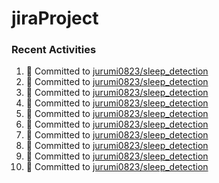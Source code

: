 # jiraProject

### Recent Activities
<!--START_SECTION:activity-->
1. 📝 Committed to [jurumi0823/sleep_detection](https://github.com/jurumi0823/sleep_detection/commit/661409b2a9b511d70767543e08cd2fef48a65e55)
2. 📝 Committed to [jurumi0823/sleep_detection](https://github.com/jurumi0823/sleep_detection/commit/18a5418ab3adf49384aeace6b370c072e54a8ec7)
3. 📝 Committed to [jurumi0823/sleep_detection](https://github.com/jurumi0823/sleep_detection/commit/17a5bb11baf428012678046c89ee8fc26440669e)
4. 📝 Committed to [jurumi0823/sleep_detection](https://github.com/jurumi0823/sleep_detection/commit/37392eaee2359e7d3d43eee7b484b58faa737643)
5. 📝 Committed to [jurumi0823/sleep_detection](https://github.com/jurumi0823/sleep_detection/commit/0ed3497c1b856aef326adc7dad3d7f34f5bcfa52)
6. 📝 Committed to [jurumi0823/sleep_detection](https://github.com/jurumi0823/sleep_detection/commit/be2e28cef348d26df75def518b1c67ccfab0db9f)
7. 📝 Committed to [jurumi0823/sleep_detection](https://github.com/jurumi0823/sleep_detection/commit/4879a6ad39157b870c5ba4674eafa06dd22903f6)
8. 📝 Committed to [jurumi0823/sleep_detection](https://github.com/jurumi0823/sleep_detection/commit/0557be5b8428b53b39fff65875255aa9dbded2af)
9. 📝 Committed to [jurumi0823/sleep_detection](https://github.com/jurumi0823/sleep_detection/commit/5254a3c4ba3b020eacafb74641904e400416fe73)
10. 📝 Committed to [jurumi0823/sleep_detection](https://github.com/jurumi0823/sleep_detection/commit/b45c34ec0854dfaa5efd1201765fe31a5b61c824)
<!--END_SECTION:activity-->
